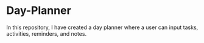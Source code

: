# Day-Planner

In this repository, I have created a day planner where a user can input tasks, activities, reminders, and notes.
